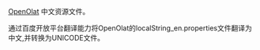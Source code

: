 [OpenOlat](https://github.com/OpenOLAT/OpenOLAT ) 中文资源文件。

通过百度开放平台翻译能力将OpenOlat的localString_en.properties文件翻译为中文,并转换为UNICODE文件。

